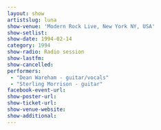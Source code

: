 ```yaml
---
layout: show
artistslug: luna
show-venue: 'Modern Rock Live, New York NY, USA'
show-setlist: 
show-date: 1994-02-14
category: 1994
show-radio: Radio session
show-lastfm: 
show-cancelled: 
performers: 
 - "Dean Wareham - guitar/vocals"
 - "Sterling Morrison - guitar"
facebook-event-url: 
show-poster-url: 
show-ticket-url: 
show-venue-website: 
show-additional: 
---
```



